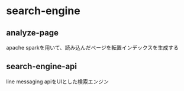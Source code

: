 # search-engine

## analyze-page
apache sparkを用いて、読み込んだページを転置インデックスを生成する

## search-engine-api
line messaging apiをUIとした検索エンジン
